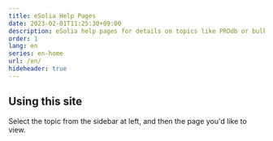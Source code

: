 ```yaml
---
title: eSolia Help Pages
date: 2023-02-01T11:25:30+09:00
description: eSolia help pages for details on topics like PROdb or bulk email. 
order: 1
lang: en
series: en-home
url: /en/
hideheader: true
---
```


## Using this site

Select the topic from the sidebar at left, and then the page you'd like to view. 

